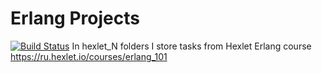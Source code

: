 # Erlang Projects
[![Build Status](https://semaphoreci.com/api/v1/romaniukvadim/erlang_projects/branches/master/badge.svg)](https://semaphoreci.com/romaniukvadim/erlang_projects)
In hexlet_N folders I store tasks from Hexlet Erlang course
https://ru.hexlet.io/courses/erlang_101
